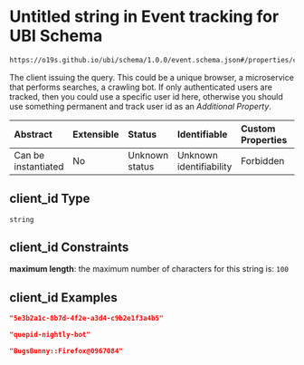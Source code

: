# Untitled string in Event tracking for UBI Schema

```txt
https://o19s.github.io/ubi/schema/1.0.0/event.schema.json#/properties/client_id
```

The client issuing the query.  This could be a unique browser, a microservice that performs searches, a crawling bot. If only authenticated users are tracked, then you could use a specific user id here, otherwise you should use something permanent and track user id as an *Additional Property*.

| Abstract            | Extensible | Status         | Identifiable            | Custom Properties | Additional Properties | Access Restrictions | Defined In                                                                      |
| :------------------ | :--------- | :------------- | :---------------------- | :---------------- | :-------------------- | :------------------ | :------------------------------------------------------------------------------ |
| Can be instantiated | No         | Unknown status | Unknown identifiability | Forbidden         | Allowed               | none                | [event.schema.json\*](../../out/1.0.0/event.schema.json "open original schema") |

## client\_id Type

`string`

## client\_id Constraints

**maximum length**: the maximum number of characters for this string is: `100`

## client\_id Examples

```json
"5e3b2a1c-8b7d-4f2e-a3d4-c9b2e1f3a4b5"
```

```json
"quepid-nightly-bot"
```

```json
"BugsBunny::Firefox@0967084"
```
